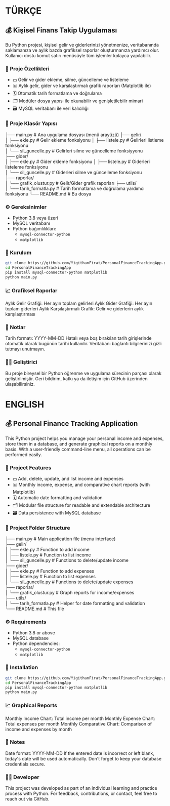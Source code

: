 # TÜRKÇE

## 💰 Kişisel Finans Takip Uygulaması

Bu Python projesi, kişisel gelir ve giderlerinizi yönetmenize, veritabanında saklamanıza ve aylık bazda grafiksel raporlar oluşturmanıza yardımcı olur. Kullanıcı dostu komut satırı menüsüyle tüm işlemler kolayca yapılabilir.

### 🚀 Proje Özellikleri

- 💵 Gelir ve gider ekleme, silme, güncelleme ve listeleme
- 📊 Aylık gelir, gider ve karşılaştırmalı grafik raporları (Matplotlib ile)
- 🗓️ Otomatik tarih formatlama ve doğrulama
- 🗂️ Modüler dosya yapısı ile okunabilir ve genişletilebilir mimari
- 🗃️ MySQL veritabanı ile veri kalıcılığı

### 🧱 Proje Klasör Yapısı

├── main.py                       # Ana uygulama dosyası (menü arayüzü) 
├── gelir/  
│   ├── ekle.py                   # Gelir ekleme fonksiyonu 
│   ├── listele.py                # Gelirleri listleme fonksiyonu  
│   └── sil_guncelle.py           # Gelirleri silme ve güncelleme fonksiyyonu   
├── gider/  
│   ├── ekle.py                   # Gider ekleme fonksiyonu 
│   ├── listele.py                # Giderleri listeleme fonksiyonu   
│   └── sil_guncelle.py           # Giderleri silme ve güncelleme fonksiyonu   
├── raporlar/  
│   └── grafik_olustur.py         # Gelir/Gider grafik raporları 
├── utils/  
│   └── tarih_formatla.py         # Tarih formatlama ve doğrulama yardımcı fonksiyonu 
└── README.md                     # Bu dosya  


### ⚙️ Gereksinimler

- Python 3.8 veya üzeri
- MySQL veritabanı
- Python bağımlılıkları:
  - `mysql-connector-python`
  - `matplotlib`

### 💾 Kurulum

```bash
git clone https://github.com/YigithanFirat/PersonalFinanceTrackingApp.git
cd PersonalFinanceTrackingApp
pip install mysql-connector-python matplotlib
python main.py
```

### 📈 Grafiksel Raporlar
Aylık Gelir Grafiği: Her ayın toplam gelirleri
Aylık Gider Grafiği: Her ayın toplam giderleri
Aylık Karşılaştırmalı Grafik: Gelir ve giderlerin aylık karşılaştırması

### 📌 Notlar
Tarih formatı: YYYY-MM-DD
Hatalı veya boş bırakılan tarih girişlerinde otomatik olarak bugünün tarihi kullanılır.
Veritabanı bağlantı bilgilerinizi gizli tutmayı unutmayın.

### 👨‍💻 Geliştirici
Bu proje bireysel bir Python öğrenme ve uygulama sürecinin parçası olarak geliştirilmiştir.
Geri bildirim, katkı ya da iletişim için GitHub üzerinden ulaşabilirsiniz.

# ENGLISH

## 💰 Personal Finance Tracking Application

This Python project helps you manage your personal income and expenses, store them in a database, and generate graphical reports on a monthly basis. With a user-friendly command-line menu, all operations can be performed easily.

### 🚀 Project Features

- 💵 Add, delete, update, and list income and expenses
- 📊 Monthly income, expense, and comparative chart reports (with Matplotlib)
- 🗓️ Automatic date formatting and validation
- 🗂️ Modular file structure for readable and extendable architecture
- 🗃️ Data persistence with MySQL database

### 🧱 Project Folder Structure

├── main.py                       # Main application file (menu interface)  
├── gelir/  
│   ├── ekle.py                   # Function to add income  
│   ├── listele.py                # Function to list income  
│   └── sil_guncelle.py           # Functions to delete/update income  
├── gider/  
│   ├── ekle.py                   # Function to add expenses  
│   ├── listele.py                # Function to list expenses  
│   └── sil_guncelle.py           # Functions to delete/update expenses  
├── raporlar/  
│   └── grafik_olustur.py         # Graph reports for income/expenses  
├── utils/  
│   └── tarih_formatla.py         # Helper for date formatting and validation  
└── README.md                     # This file  

### ⚙️ Requirements

- Python 3.8 or above  
- MySQL database  
- Python dependencies:  
  - `mysql-connector-python`  
  - `matplotlib`  

### 💾 Installation

```bash
git clone https://github.com/YigithanFirat/PersonalFinanceTrackingApp.git
cd PersonalFinanceTrackingApp
pip install mysql-connector-python matplotlib
python main.py
```

### 📈 Graphical Reports
Monthly Income Chart: Total income per month
Monthly Expense Chart: Total expenses per month
Monthly Comparative Chart: Comparison of income and expenses by month

### 📌 Notes
Date format: YYYY-MM-DD
If the entered date is incorrect or left blank, today's date will be used automatically.
Don't forget to keep your database credentials secure.

### 👨‍💻 Developer
This project was developed as part of an individual learning and practice process with Python.
For feedback, contributions, or contact, feel free to reach out via GitHub.